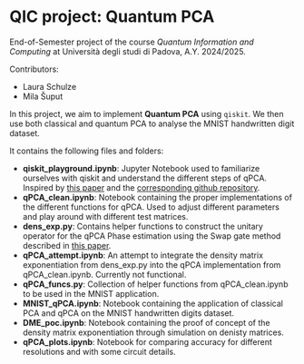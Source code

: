 # QIC project: Quantum PCA
End-of-Semester project of the course *Quantum Information and Computing* at Università degli studi di Padova, A.Y. 2024/2025. 

Contributors:
- Laura Schulze
- Mila Šuput

In this project, we aim to implement **Quantum PCA** using `qiskit`. We then use both classical and quantum PCA to analyse the MNIST handwritten digit dataset.

It contains the following files and folders:
- **qiskit_playground.ipynb**: Jupyter Notebook used to familiarize ourselves with qiskit and understand the different steps of qPCA. Inspired by [this paper](https://doi.org/10.1109/QCE57702.2023.10175) and the [corresponding github repository](https://github.com/Eagle-quantum/QuPCA).
- **qPCA_clean.ipynb**: Notebook containing the proper implementations of the different functions for qPCA. Used to adjust different parameters and play around with different test matrices.
- **dens_exp.py**: Contains helper functions to construct the unitary operator for the qPCA Phase estimation using the Swap gate method described in [this paper](https://doi.org/10.1038/nphys3029).
- **qPCA_attempt.ipynb**: An attempt to integrate the density matrix exponentiation from dens_exp.py into the qPCA implementation from qPCA_clean.ipynb. Currently not functional.
- **qPCA_funcs.py**: Collection of helper functions from qPCA_clean.ipynb to be used in the MNIST application.
- **MNIST_qPCA.ipynb**: Notebook containing the application of classical PCA and qPCA on the MNIST handwritten digits dataset.
- **DME_poc.ipynb**: Notebook containing the proof of concept of the density matrix exponentiation through simulation on denisty matrices.
- **qPCA_plots.ipynb**: Notebook for comparing accuracy for different resolutions and with some circuit details.

